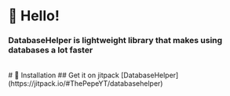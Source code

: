 # 👋 Hello!
<h3>DatabaseHelper is lightweight library that makes using databases a lot faster </h3>
<br>
# 🔩 Installation
## Get it on jitpack [DatabaseHelper](https://jitpack.io/#ThePepeYT/databasehelper)

